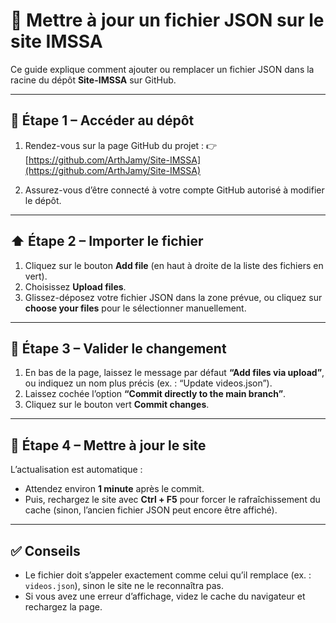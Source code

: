 # 📂 Mettre à jour un fichier JSON sur le site IMSSA

Ce guide explique comment ajouter ou remplacer un fichier JSON dans la racine du dépôt **Site-IMSSA** sur GitHub.

---

## 🧭 Étape 1 – Accéder au dépôt

1. Rendez-vous sur la page GitHub du projet :
   👉 [https://github.com/ArthJamy/Site-IMSSA](https://github.com/ArthJamy/Site-IMSSA)

2. Assurez-vous d’être connecté à votre compte GitHub autorisé à modifier le dépôt.

---

## ⬆️ Étape 2 – Importer le fichier

1. Cliquez sur le bouton **Add file** (en haut à droite de la liste des fichiers en vert).
2. Choisissez **Upload files**.
3. Glissez-déposez votre fichier JSON dans la zone prévue,
   ou cliquez sur **choose your files** pour le sélectionner manuellement.

---

## 💾 Étape 3 – Valider le changement

1. En bas de la page, laissez le message par défaut **“Add files via upload”**, ou indiquez un nom plus précis (ex. : “Update videos.json”).
2. Laissez cochée l’option **“Commit directly to the main branch”**.
3. Cliquez sur le bouton vert **Commit changes**.

---

## 🔁 Étape 4 – Mettre à jour le site

L’actualisation est automatique :

* Attendez environ **1 minute** après le commit.
* Puis, rechargez le site avec **Ctrl + F5** pour forcer le rafraîchissement du cache (sinon, l’ancien fichier JSON peut encore être affiché).

---

## ✅ Conseils

* Le fichier doit s’appeler exactement comme celui qu’il remplace (ex. : `videos.json`), sinon le site ne le reconnaîtra pas.
* Si vous avez une erreur d’affichage, videz le cache du navigateur et rechargez la page.
